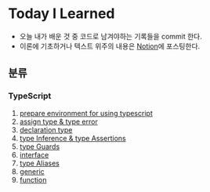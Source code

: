 # Today I Learned

-   오늘 내가 배운 것 중 코드로 남겨야하는 기록들을 commit 한다.
-   이론에 기초하거나 텍스트 위주의 내용은 [Notion](https://www.notion.so/fongfing/Vicky-s-FE-Engineering-Wiki-d7e660205c0047118a78d664b07418fd)에 포스팅한다.

## 분류

### TypeScript

1. [prepare environment for using typescript](https://github.com/wonieeVicky/TIL/blob/main/Typescript/1-prepare-environment-for-using-typescript.md)
2. [assign type & type error](https://github.com/wonieeVicky/TIL/blob/main/Typescript/2-assign-type-and-type-error.md)
3. [declaration type](https://github.com/wonieeVicky/TIL/blob/main/Typescript/3-declaration-type.md)
4. [type Inference & type Assertions](https://github.com/wonieeVicky/TIL/blob/main/Typescript/4-type-Inference-and-type-assertions.md)
5. [type Guards](https://github.com/wonieeVicky/TIL/blob/main/Typescript/5-type-guards.md)
6. [interface](https://github.com/wonieeVicky/TIL/blob/main/Typescript/6-interface.md)
7. [type Aliases](https://github.com/wonieeVicky/TIL/blob/main/Typescript/7-type-aliases.md)
8. [generic](https://github.com/wonieeVicky/TIL/blob/main/Typescript/8-generic.md)
9. [function](https://github.com/wonieeVicky/TIL/blob/main/Typescript/9-function.md)
